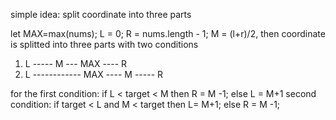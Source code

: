 simple idea: split coordinate into three parts

let MAX=max(nums); L = 0; R  = nums.length - 1; M = (l+r)/2, then coordinate is splitted into three parts with two conditions
1. L ----- M --- MAX ---- R
2. L ------------ MAX ---- M ----- R

for the first condition:  if L < target < M then R = M -1; else L = M+1
second condition:       if target < L and M < target then L= M+1; else R = M -1;